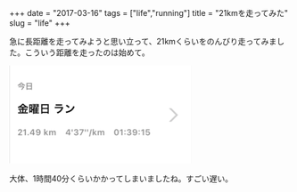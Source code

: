 +++
date = "2017-03-16"
tags = ["life","running"]
title = "21kmを走ってみた"
slug = "life"
+++

急に長距離を走ってみようと思い立って、21kmくらいをのんびり走ってみました。こういう距離を走ったのは始めて。

![](https://raw.githubusercontent.com/syui/img/master/old/nike_running_201703.png)

大体、1時間40分くらいかかってしまいましたね。すごい遅い。
